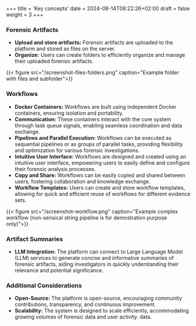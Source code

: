 +++
title = 'Key concepts'
date = 2024-08-14T08:22:26+02:00
draft = false
weight = 3
+++

### Forensic Artifacts

* **Upload and store artifacts:** Forensic artifacts are uploaded to the platform and stored as files on the server.
* **Organize:** Users can create folders to efficiently organize and manage their uploaded forensic artifacts.

{{< figure src="/screenshot-files-folders.png" caption="Example folder with files and subfolder">}}

### Workflows

* **Docker Containers:** Workflows are built using independent Docker containers, ensuring isolation and portability.
* **Communication:** These containers interact with the core system through task queue signals, enabling seamless coordination and data exchange.
* **Pipelines and Parallel Execution:** Workflows can be executed as sequential pipelines or as groups of parallel tasks, providing flexibility and optimization for various forensic investigations.
* **Intuitive User Interface:** Workflows are designed and created using an intuitive user interface, empowering users to easily define and configure their forensic analysis processes.
* **Copy and Share:** Workflows can be easily copied and shared between users, fostering collaboration and knowledge exchange.
* **Workflow Templates:** Users can create and store workflow templates, allowing for quick and efficient reuse of workflows for different evidence sets.

{{< figure src="/screenshot-workflow.png" caption="Example complex workflow (non-sensical string pipeline is for demostration purpose only)">}}

### Artifact Summaries

* **LLM Integration:** The platform can connect to Large Language Model (LLM) services to generate concise and informative summaries of forensic artifacts, aiding investigators in quickly understanding their relevance and potential significance.

### Additional Considerations

* **Open-Source:** The platform is open-source, encouraging community contributions, transparency, and continuous improvement.
* **Scalability:** The system is designed to scale efficiently, accommodating growing volumes of forensic data and user activity.
data.
